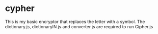 # cypher

This is my basic encryptor that replaces the letter with a symbol.
The dictionary.js, dictionaryIN.js and converter.js are required to run Cipher.js
